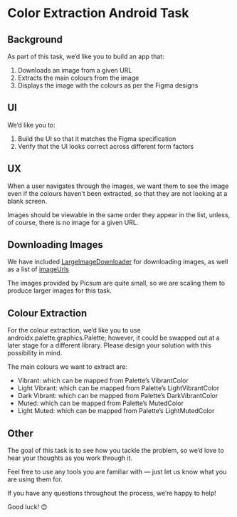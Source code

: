 # Color Extraction Android Task

## Background

As part of this task, we’d like you to build an app that:
1.	Downloads an image from a given URL
2.	Extracts the main colours from the image
3.	Displays the image with the colours as per the Figma designs

## UI

We’d like you to:
1.	Build the UI so that it matches the Figma specification
2.	Verify that the UI looks correct across different form factors

## UX

When a user navigates through the images, we want them to see the image even
if the colours haven’t been extracted, so that they are not looking at a blank
screen.

Images should be viewable in the same order they appear in the list, unless, of
course, there is no image for a given URL.

## Downloading Images

We have included [LargeImageDownloader](app/src/main/java/com/popsa/colorextraction/LargeImageDownloader.kt)
for downloading images, as well as a list of [imageUrls](app/src/main/java/com/popsa/colorextraction/ImageUrls.kt)

The images provided by Picsum are quite small, so we are scaling them to produce larger images for this task.

## Colour Extraction

For the colour extraction, we’d like you to use androidx.palette.graphics.Palette;
however, it could be swapped out at a later stage for a different library. Please
design your solution with this possibility in mind.

The main colours we want to extract are:
* Vibrant: which can be mapped from Palette’s VibrantColor
* Light Vibrant: which can be mapped from Palette’s LightVibrantColor
* Dark Vibrant: which can be mapped from Palette’s DarkVibrantColor
* Muted: which can be mapped from Palette’s MutedColor
* Light Muted: which can be mapped from Palette’s LightMutedColor

## Other

The goal of this task is to see how you tackle the problem, so we’d love
to hear your thoughts as you work through it.

Feel free to use any tools you are familiar with — just let us know what
you are using them for.

If you have any questions throughout the process, we’re happy to help!

Good luck! 😊
